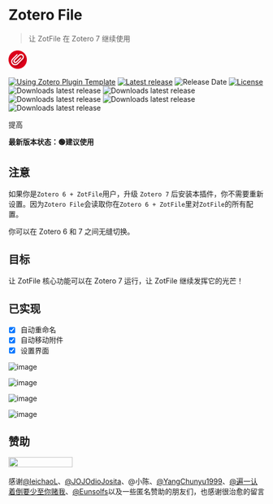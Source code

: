 # Zotero File

> 让 ZotFile 在 Zotero 7 继续使用

<img src="addon/chrome/content/icons/favicon.png" width="36px" height="36px">

[![Using Zotero Plugin Template](https://img.shields.io/badge/Using-Zotero%20Plugin%20Template-blue?style=flat-round&logo=github)](https://github.com/windingwind/zotero-plugin-template)
[![Latest release](https://img.shields.io/github/v/release/MuiseDestiny/zotero-file)](https://github.com/MuiseDestiny/zotero-file/releases)
![Release Date](https://img.shields.io/github/release-date/MuiseDestiny/zotero-file?color=9cf)
[![License](https://img.shields.io/github/license/MuiseDestiny/zotero-file)](https://github.com/MuiseDestiny/zotero-file/blob/master/LICENSE)
![Downloads latest release](https://img.shields.io/github/downloads/MuiseDestiny/zotero-file/latest/total?color=yellow)
![Downloads latest release](https://img.shields.io/github/downloads/l0o0/jasminum/latest/total?color=yellow)
![Downloads latest release](https://img.shields.io/github/downloads/jlegewie/zotfile/latest/total?color=yellow)
![Downloads latest release](https://img.shields.io/github/downloads/windingwind/zotero-pdf-translate/latest/total?color=yellow)
![Downloads latest release](https://img.shields.io/github/downloads/windingwind/zotero-better-notes/latest/total?color=yellow)

提高

**最新版本状态：🟢建议使用**

## 注意

如果你是`Zotero 6 + ZotFile`用户，升级 `Zotero 7` 后安装本插件，你不需要重新设置。因为`Zotero File`会读取你在`Zotero 6 + ZotFile`里对`ZotFile`的所有配置。

你可以在 Zotero 6 和 7 之间无缝切换。

## 目标

让 ZotFile 核心功能可以在 Zotero 7 运行，让 ZotFile 继续发挥它的光芒！

## 已实现

- [x] 自动重命名
- [x] 自动移动附件
- [x] 设置界面

![image](https://github.com/MuiseDestiny/zotero-file/assets/51939531/3c0dba64-0b78-40b5-aba1-d4bdf494a70f)

![image](https://github.com/MuiseDestiny/zotero-file/assets/51939531/03018858-5f38-44ca-b5dc-0024d6d96143)

![image](https://github.com/MuiseDestiny/zotero-file/assets/51939531/936fd6ab-c1c6-4b35-b20b-5500b59a9798)

![image](https://github.com/MuiseDestiny/zotero-file/assets/51939531/9c7a3be2-6776-448d-94f8-adf28559e3a3)

## 赞助

<img src="https://user-images.githubusercontent.com/51939531/227145474-ca165a93-fcf2-4b47-baf4-ea6b29f43d99.png" width="50%" height="50%">

感谢[@leichaoL](https://github.com/leichaoL)、[@JOJOdioJosita](https://github.com/JOJOdioJosita)、@小陈、[@YangChunyu1999](https://github.com/YangChunyu1999)、[@遍一认着倒要少至你赌我](https://b23.tv/JjHR5ON)、[@Eunsolfs](https://github.com/Eunsolfs)以及一些匿名赞助的朋友们，也感谢很治愈的留言
